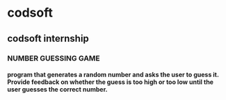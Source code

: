# codsoft
## codsoft internship
### NUMBER GUESSING GAME
#### program that generates a random number and asks the user to guess it. Provide feedback on whether the guess is too high or too low until the user guesses the correct number.
